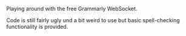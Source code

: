Playing around with the free Grammarly WebSocket.

Code is still fairly ugly und a bit weird to use but basic spell-checking functionality is provided.
